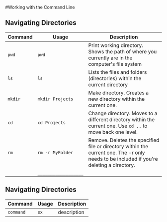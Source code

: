 #Working with the Command Line

## Navigating Directories
| Command | Usage | Description |
| ------- | ----- | ------- |
| `pwd` | `pwd` | Print working directory. Shows the path of where you currently are in the computer's file system |
| `ls` | `ls` | Lists the files and folders (directories) within the current directory |
| `mkdir` | `mkdir Projects` | Make directory. Creates a new directory within the current one. |
| `cd` | `cd Projects` | Change directory. Moves to a different directory within the current one. Use `cd ..` to move back one level. |
| `rm` | `rm -r MyFolder` | Remove. Deletes the specified file or directory within the current one. The -r only needs to be included if you're deleting a directory.  |
|  | `__________________` |  |


## Navigating Directories
| Command | Usage | Description |
| ------- | ----- | ------- |
| `command` | `ex` | description |